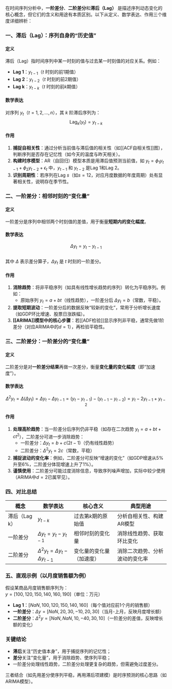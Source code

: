 在时间序列分析中，**一阶差分**、**二阶差分**和**滞后（Lag）** 是描述序列动态变化的核心概念，但它们的含义和用途有本质区别。以下从定义、数学表达、作用三个维度详细辨析：


### 一、滞后（Lag）：序列自身的“历史值”
#### 定义
滞后（Lag）指时间序列中某一时刻的值与过去某一时刻值的对应关系。例如：
- **Lag 1**：$y_{t-1}$（$t$ 时刻的前1期值）
- **Lag 2**：$y_{t-2}$（$t$ 时刻的前2期值）
- **Lag k**：$y_{t-k}$（$t$ 时刻的前$k$期值）

#### 数学表达
对序列 $y_t$（$t=1,2,...,n$），其 $k$ 阶滞后序列为：  
$$\text{Lag}_k(y_t) = y_{t-k}$$

#### 作用
1. **捕捉自相关性**：通过分析当前值与滞后值的相关性（如[[ACF自相关性]]图），判断序列是否存在记忆性（如今天的温度与昨天相关）。
2. **构建时序模型**：AR（自回归）模型本质是用滞后值预测当前值，如 $y_t = \phi_1 y_{t-1} + \phi_2 y_{t-2} + \epsilon_t$ 中，$y_{t-1}$ 和 $y_{t-2}$ 是Lag 1和Lag 2。
3. **识别周期性**：若序列在Lag $s$（如$s=12$，对应月度数据的年度周期）处有显著相关性，说明存在季节性。


### 二、一阶差分：相邻时刻的“变化量”
#### 定义
一阶差分是序列中相邻两个时刻值的差值，用于衡量**短期内的变化幅度**。

#### 数学表达
$$\Delta y_t = y_t - y_{t-1}$$  
其中 $\Delta$ 表示差分算子，$\Delta y_t$ 是 $t$ 时刻的一阶差分。

#### 作用
1. **消除趋势**：将非平稳序列（如具有线性增长趋势的序列）转化为平稳序列。例如：  
   - 原始序列 $y_t = a + bt$（线性趋势），一阶差分后 $\Delta y_t = b$（常数，平稳）。
2. **提取短期波动**：一阶差分后的数据反映“较新的变化”，常用于分析增长速度（如GDP环比增速、股票日涨跌幅）。
3. **[[ARIMA]]模型中的核心步骤**：若[[ADF检验]]显示序列非平稳，通常先做1阶差分（对应ARIMA中的$d=1$），再检验平稳性。


### 三、二阶差分：一阶差分的“变化量”
#### 定义
二阶差分是对**一阶差分结果**再做一次差分，衡量**变化量的变化幅度**（即“加速度”）。

#### 数学表达
$$\Delta^2 y_t = \Delta (\Delta y_t) = \Delta y_t - \Delta y_{t-1} = (y_t - y_{t-1}) - (y_{t-1} - y_{t-2}) = y_t - 2y_{t-1} + y_{t-2}$$

#### 作用
1. **处理高阶趋势**：当一阶差分后序列仍非平稳（如存在二次趋势 $y_t = a + bt + ct^2$），二阶差分可进一步消除趋势：  
   - 一阶差分：$\Delta y_t = b + c(2t-1)$（仍有线性趋势）  
   - 二阶差分：$\Delta^2 y_t = 2c$（常数，平稳）
2. **捕捉波动的变化率**：例如，二阶差分可反映“增速的变化”（如GDP增速从5%升至6%，二阶差分体现增速上升了1%）。
3. **谨慎使用**：二阶差分可能过度消除信息，导致序列噪声增加，实际中较少使用（ARIMA中$d=2$已属罕见）。


### 四、对比总结
| 概念       | 数学表达                  | 核心含义               | 典型用途                          |
|------------|---------------------------|------------------------|-----------------------------------|
| 滞后（Lag k） | $y_{t-k}$                 | 过去第$k$期的原始值    | 分析自相关性、构建AR模型          |
| 一阶差分   | $\Delta y_t = y_t - y_{t-1}$ | 相邻时刻的变化量       | 消除线性趋势、获取环比变化        |
| 二阶差分   | $\Delta^2 y_t = \Delta y_t - \Delta y_{t-1}$ | 变化量的变化量（加速度） | 消除二次趋势、分析波动的变化率    |


### 五、直观示例（以月度销售额为例）
假设某商品月度销售额序列为：  
$y = [100, 120, 150, 140, 160, 190]$（单位：万元）

- **Lag 1**：$[NaN, 100, 120, 150, 140, 160]$（每个值对应前1个月的销售额）  
- **一阶差分**：$\Delta y = [NaN, 20, 30, -10, 20, 30]$（当月-上月，反映月度增长额）  
- **二阶差分**：$\Delta^2 y = [NaN, NaN, 10, -40, 30, 10]$（一阶差分的差值，反映增长额的变化）  


### 关键结论
- **滞后**关注“历史值本身”，用于捕捉序列的记忆性；  
- **差分**关注“变化量”，用于消除趋势、使序列平稳；  
- 一阶差分处理线性趋势，二阶差分处理更复杂的趋势，但需避免过度差分。  

三者结合（如先用差分使序列平稳，再用滞后项建模）是时序预测的核心思路（如ARIMA模型）。